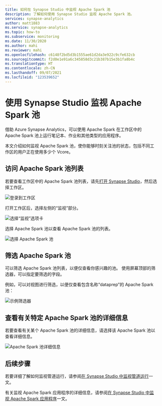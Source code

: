 ```yaml
---
title: 如何在 Synapse Studio 中监视 Apache Spark 池
description: 了解如何使用 Synapse Studio 监视 Apache Spark 池。
services: synapse-analytics
author: matt1883
ms.service: synapse-analytics
ms.topic: how-to
ms.subservice: monitoring
ms.date: 11/30/2020
ms.author: mahi
ms.reviewer: mahi
ms.openlocfilehash: c6148f2bd5d3b1555ae61d2da3e922c9cfe632cb
ms.sourcegitcommit: f2d0e1e91a6c345858d3c21b387b15e3b1fa8b4c
ms.translationtype: HT
ms.contentlocale: zh-CN
ms.lasthandoff: 09/07/2021
ms.locfileid: "123539652"
---
```

# <a name="use-synapse-studio-to-monitor-your-apache-spark-pools"></a>使用 Synapse Studio 监视 Apache Spark 池

借助 Azure Synapse Analytics，可以使用 Apache Spark 在工作区中的 Apache Spark 池上运行笔记本、作业和其他类型的应用程序。

本文介绍如何监视 Apache Spark 池，使你能够时刻关注池的状态，包括不同工作区的用户正在使用多少个 Vcore。

## <a name="access-apache-spark-pools-list"></a>访问 Apache Spark 池列表

若要查看工作区中的 Apache Spark 池列表，请先[打开 Synapse Studio](https://web.azuresynapse.net/)，然后选择工作区。

![登录到工作区](./media/common/login-workspace.png)

打开工作区后，选择左侧的“监视”部分。

![选择“监视”选项卡](./media/common/left-nav.png)

选择 Apache Spark 池以查看 Apache Spark 池的列表。

 ![选择 Apache Spark 池](./media/how-to-monitor-spark-pools/monitor-hub-nav-spark-pools.png)

## <a name="filter-your-apache-spark-pools"></a>筛选 Apache Spark 池

可以筛选 Apache Spark 池列表，以便仅查看你感兴趣的池。 使用屏幕顶部的筛选器，可以指定要筛选的字段。

例如，可以对视图进行筛选，以便仅查看包含名称“dataprep”的 Apache Spark 池：

![示例筛选器](./media/how-to-monitor-spark-pools/filter-example.png)

## <a name="view-details-about-a-specific-apache-spark-pool"></a>查看有关特定 Apache Spark 池的详细信息

若要查看有关某个 Apache Spark 池的详细信息，请选择该 Apache Spark 池以查看详细信息。

![Apache Spark 池详细信息](./media/how-to-monitor-spark-pools/spark-pool-details.png)

## <a name="next-steps"></a>后续步骤

若要详细了解如何监视管道运行，请参阅[在 Synapse Studio 中监视管道运行](how-to-monitor-pipeline-runs.md)一文。 

有关监视 Apache Spark 应用程序的详细信息，请参阅[在 Synapse Studio 中监视 Apache Spark 应用程序](how-to-monitor-spark-applications.md)一文。
